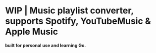 # WIP | Music playlist converter, supports Spotify, YouTubeMusic & Apple Music 

**built for personal use and learning Go.**